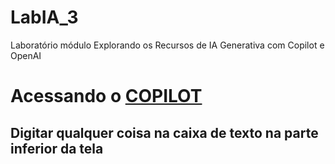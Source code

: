 # LabIA_3
Laboratório módulo Explorando os Recursos de IA Generativa com Copilot e OpenAI
# Acessando o [COPILOT](https://copilot.microsoft.com/)
## Digitar qualquer coisa na caixa de texto na parte inferior da tela
